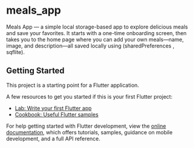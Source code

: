 # meals_app

Meals App — a simple local storage-based app to explore delicious meals and save your favorites.
It starts with a one-time onboarding screen, then takes you to the home page where you can add your own meals—name, image, and description—all saved locally using (sharedPreferences , sqflite).



## Getting Started

This project is a starting point for a Flutter application.

A few resources to get you started if this is your first Flutter project:

- [Lab: Write your first Flutter app](https://docs.flutter.dev/get-started/codelab)
- [Cookbook: Useful Flutter samples](https://docs.flutter.dev/cookbook)

For help getting started with Flutter development, view the
[online documentation](https://docs.flutter.dev/), which offers tutorials,
samples, guidance on mobile development, and a full API reference.
